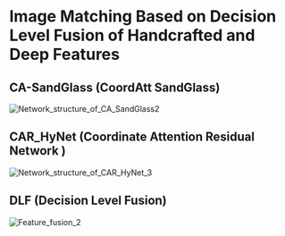 # Image Matching Based on Decision Level Fusion of Handcrafted and Deep Features

## CA-SandGlass (CoordAtt SandGlass)
![Network_structure_of_CA_SandGlass2](https://user-images.githubusercontent.com/111047002/233269098-4d400991-3686-45d5-a5e2-27a5a2c3adb4.png)

## CAR_HyNet (Coordinate Attention Residual Network )
![Network_structure_of_CAR_HyNet_3](https://user-images.githubusercontent.com/111047002/233264270-b07aa08f-d685-4587-9439-4a102916d08c.png)

## DLF (Decision Level Fusion)    
![Feature_fusion_2](https://user-images.githubusercontent.com/111047002/233268987-e67f7d1d-e0ce-41c5-9aa9-47ec8fbce5bd.png)

